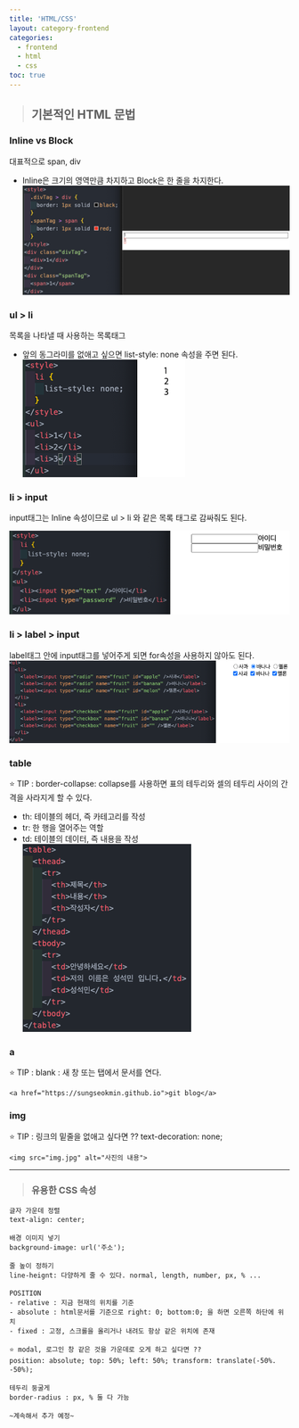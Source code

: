 ```yaml
---
title: 'HTML/CSS'
layout: category-frontend
categories:
  - frontend
  - html
  - css
toc: true
---
```


> ## 기본적인 HTML 문법

### Inline vs Block

대표적으로 span, div

- Inline은 크기의 영역만큼 차지하고 Block은 한 줄을 차지한다.
  ![Inline VS Block](/img/div_span.png)

### ul > li

목록을 나타낼 때 사용하는 목록태그

- 앞의 동그라미를 없애고 싶으면 list-style: none 속성을 주면 된다.
  ![ul_li](/img/ul_li.png)

### li > input

input태그는 Inline 속성이므로 ul > li 와 같은 목록 태그로 감싸줘도 된다.

![li_input](/img/li_input.png)

### li > label > input

label태그 안에 input태그를 넣어주게 되면 for속성을 사용하지 않아도 된다.
![li_label_input](/img/li_label_input.png)

### table

⭐️ TIP : border-collapse: collapse를 사용하면 표의 테두리와 셀의 테두리 사이의 간격을 사라지게 할 수 있다.<br>

- th: 테이블의 헤더, 즉 카테고리를 작성
- tr: 한 행을 열어주는 역할
- td: 테이블의 데이터, 즉 내용을 작성<br>
  ![table](/img/table.png)

### a

⭐️ TIP : blank : 새 창 또는 탭에서 문서를 연다.

```
<a href="https://sungseokmin.github.io">git blog</a>
```

### img

⭐️ TIP : 링크의 밑줄을 없애고 싶다면 ?? text-decoration: none;

```
<img src="img.jpg" alt="사진의 내용">
```

---

> ### 유용한 CSS 속성

```
글자 가운데 정렬
text-align: center;

배경 이미지 넣기
background-image: url('주소');

줄 높이 정하기
line-heignt: 다양하게 줄 수 있다. normal, length, number, px, % ...

POSITION
- relative : 지금 현재의 위치를 기준
- absolute : html문서를 기준으로 right: 0; bottom:0; 을 하면 오른쪽 하단에 위치
- fixed : 고정, 스크롤을 올리거나 내려도 항상 같은 위치에 존재

⭐️ modal, 로그인 창 같은 것을 가운데로 오게 하고 싶다면 ??
position: absolute; top: 50%; left: 50%; transform: translate(-50%. -50%);

테두리 둥굴게
border-radius : px, % 둘 다 가능

~계속해서 추가 예정~
```
